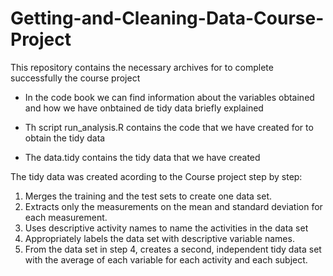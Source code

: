 # Getting-and-Cleaning-Data-Course-Project
This repository contains the necessary archives for to complete successfully the course project

* In the code book we can find information about the variables obtained and how we have onbtained de tidy data briefly explained

* Th script run_analysis.R contains the code that we have created for to obtain the tidy data

* The data.tidy contains the tidy data that we have created

The tidy data was created acording to the Course project step by step: 
1. Merges the training and the test sets to create one data set.
2. Extracts only the measurements on the mean and standard deviation for each measurement.
3. Uses descriptive activity names to name the activities in the data set
4. Appropriately labels the data set with descriptive variable names.
5. From the data set in step 4, creates a second, independent tidy data set with the average of each variable for each activity and each subject.
